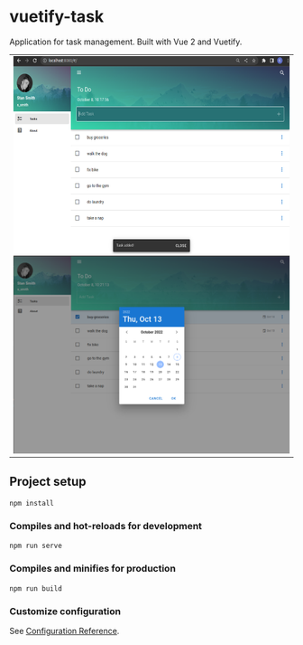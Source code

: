 # vuetify-task

Application for task management. Built with Vue 2 and Vuetify.

<table align="center">
<tr>
<td align="center" width="9999">
<a align="center">
<img src="src/assets/images/page_1.png" alt="Logo" width="550" height="350">
<img src="src/assets/images/page_2.png" alt="Logo" width="550" height="350">
</a>
</td>
</tr>
</table>

## Project setup
```
npm install
```

### Compiles and hot-reloads for development
```
npm run serve
```

### Compiles and minifies for production
```
npm run build
```

### Customize configuration
See [Configuration Reference](https://cli.vuejs.org/config/).
